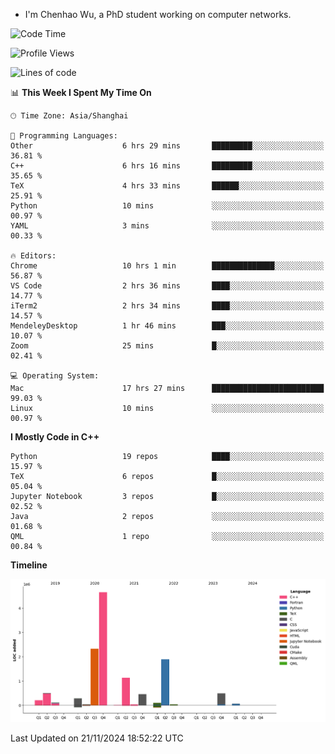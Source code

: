 - I'm Chenhao Wu, a PhD student working on computer networks.

<!--START_SECTION:waka-->
![Code Time](http://img.shields.io/badge/Code%20Time-71%20hrs%2042%20mins-blue)

![Profile Views](http://img.shields.io/badge/Profile%20Views-1-blue)

![Lines of code](https://img.shields.io/badge/From%20Hello%20World%20I%27ve%20Written-12.4%20million%20lines%20of%20code-blue)

📊 **This Week I Spent My Time On** 

```text
🕑︎ Time Zone: Asia/Shanghai

💬 Programming Languages: 
Other                    6 hrs 29 mins       █████████░░░░░░░░░░░░░░░░   36.81 % 
C++                      6 hrs 16 mins       █████████░░░░░░░░░░░░░░░░   35.65 % 
TeX                      4 hrs 33 mins       ██████░░░░░░░░░░░░░░░░░░░   25.91 % 
Python                   10 mins             ░░░░░░░░░░░░░░░░░░░░░░░░░   00.97 % 
YAML                     3 mins              ░░░░░░░░░░░░░░░░░░░░░░░░░   00.33 % 

🔥 Editors: 
Chrome                   10 hrs 1 min        ██████████████░░░░░░░░░░░   56.87 % 
VS Code                  2 hrs 36 mins       ████░░░░░░░░░░░░░░░░░░░░░   14.77 % 
iTerm2                   2 hrs 34 mins       ████░░░░░░░░░░░░░░░░░░░░░   14.57 % 
MendeleyDesktop          1 hr 46 mins        ███░░░░░░░░░░░░░░░░░░░░░░   10.07 % 
Zoom                     25 mins             █░░░░░░░░░░░░░░░░░░░░░░░░   02.41 % 

💻 Operating System: 
Mac                      17 hrs 27 mins      █████████████████████████   99.03 % 
Linux                    10 mins             ░░░░░░░░░░░░░░░░░░░░░░░░░   00.97 % 
```

**I Mostly Code in C++** 

```text
Python                   19 repos            ████░░░░░░░░░░░░░░░░░░░░░   15.97 % 
TeX                      6 repos             █░░░░░░░░░░░░░░░░░░░░░░░░   05.04 % 
Jupyter Notebook         3 repos             █░░░░░░░░░░░░░░░░░░░░░░░░   02.52 % 
Java                     2 repos             ░░░░░░░░░░░░░░░░░░░░░░░░░   01.68 % 
QML                      1 repo              ░░░░░░░░░░░░░░░░░░░░░░░░░   00.84 % 
```



**Timeline**

![Lines of Code chart](https://raw.githubusercontent.com/Vito-Swift/Vito-Swift/main/assets/bar_graph.png)


 Last Updated on 21/11/2024 18:52:22 UTC
<!--END_SECTION:waka-->
